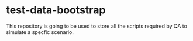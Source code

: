 # test-data-bootstrap 

This repository is going to be used to store all the scripts required by QA to simulate a specfic scenario.

